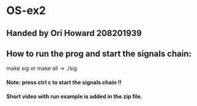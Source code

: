 # OS-ex2
## Handed by Ori Howard 208201939

## How to run the prog  and start the signals chain:
make sig or make all -> ./sig
#### Note: press ctrl c to start the signals chain !! 
#### Short video with run example is added in the zip file.
